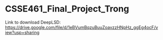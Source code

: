 # CSSE461_Final_Project_Trong
Link to download DeepLSD:
https://drive.google.com/file/d/1eBVumBqzuBuuZoavzzHNpHz_ggEg4ocF/view?usp=sharing
